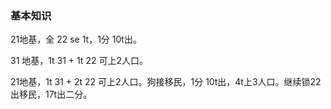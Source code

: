 ### 基本知识

21地基，全 22 se 1t，1分 10t出。

31 地基，1t 31 + 1t 22 可上2人口。

21地基，1t 31 + 2t 22 可上2人口。狗接移民，1分 10t出，4t上3人口。继续锁22出移民，17t出二分。




#### 